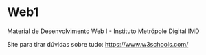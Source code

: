 # Web1
Material de Desenvolvimento Web I - Instituto Metrópole Digital IMD

Site para tirar dúvidas sobre tudo: https://www.w3schools.com/
